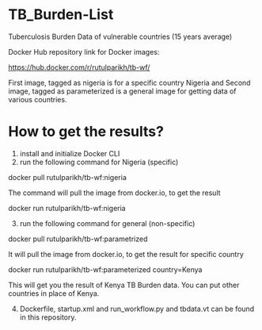 # TB_Burden-List
Tuberculosis Burden Data of vulnerable countries (15 years average)

Docker Hub repository link for Docker images:

https://hub.docker.com/r/rutulparikh/tb-wf/

First image, tagged as nigeria is for a specific country Nigeria
and
Second image, tagged as parameterized is a general image for getting data of various countries.


# How to get the results?
1. install and initialize Docker CLI
2. run the following command for Nigeria (specific)

docker pull rutulparikh/tb-wf:nigeria

The command will pull the image from docker.io, to get the result

docker run rutulparikh/tb-wf:nigeria

3. run the following command for general (non-specific)

docker pull rutulparikh/tb-wf:parametrized

It will pull the image from docker.io, to get the result for specific country

docker run rutulparikh/tb-wf:parameterized country=Kenya

This will get you the result of Kenya TB Burden data. You can put other countries in place of Kenya.

4. Dockerfile, startup.xml and run_workflow.py and tbdata.vt can be found in this repository.
